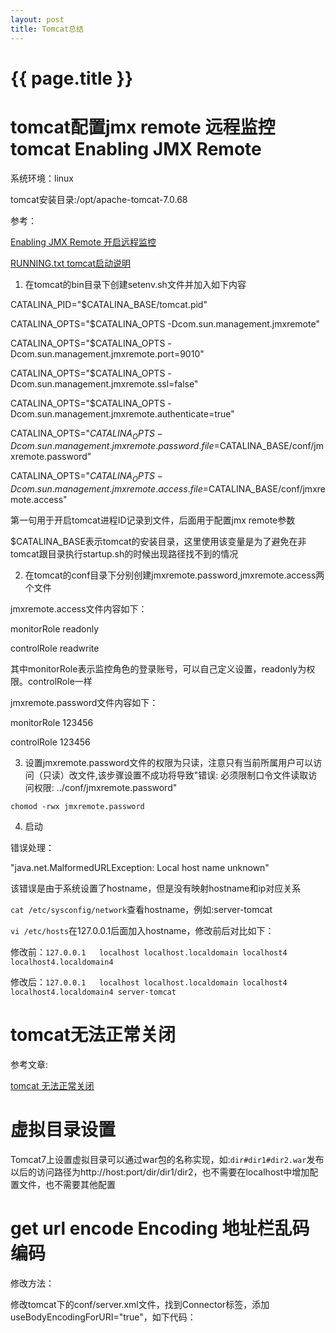 ```yaml
---
layout: post
title: Tomcat总结
---
```

{{ page.title }}
================

# tomcat配置jmx remote 远程监控tomcat Enabling JMX Remote

系统环境：linux

tomcat安装目录:/opt/apache-tomcat-7.0.68

参考：

[Enabling JMX Remote 开启远程监控](https://tomcat.apache.org/tomcat-7.0-doc/monitoring.html)

[RUNNING.txt tomcat启动说明](https://tomcat.apache.org/tomcat-7.0-doc/RUNNING.txt)

1. 在tomcat的bin目录下创建setenv.sh文件并加入如下内容

CATALINA_PID="$CATALINA_BASE/tomcat.pid"

CATALINA_OPTS="$CATALINA_OPTS -Dcom.sun.management.jmxremote"

CATALINA_OPTS="$CATALINA_OPTS -Dcom.sun.management.jmxremote.port=9010"

CATALINA_OPTS="$CATALINA_OPTS -Dcom.sun.management.jmxremote.ssl=false"

CATALINA_OPTS="$CATALINA_OPTS -Dcom.sun.management.jmxremote.authenticate=true"

CATALINA_OPTS="$CATALINA_OPTS -Dcom.sun.management.jmxremote.password.file=$CATALINA_BASE/conf/jmxremote.password"

CATALINA_OPTS="$CATALINA_OPTS -Dcom.sun.management.jmxremote.access.file=$CATALINA_BASE/conf/jmxremote.access"

第一句用于开启tomcat进程ID记录到文件，后面用于配置jmx remote参数

$CATALINA_BASE表示tomcat的安装目录，这里使用该变量是为了避免在非tomcat跟目录执行startup.sh的时候出现路径找不到的情况

2. 在tomcat的conf目录下分别创建jmxremote.password,jmxremote.access两个文件

jmxremote.access文件内容如下：

monitorRole readonly

controlRole readwrite

其中monitorRole表示监控角色的登录账号，可以自己定义设置，readonly为权限。controlRole一样

jmxremote.password文件内容如下：

monitorRole 123456

controlRole 123456

3. 设置jmxremote.password文件的权限为只读，注意只有当前所属用户可以访问（只读）改文件,该步骤设置不成功将导致"错误: 必须限制口令文件读取访问权限: ../conf/jmxremote.password"

`chomod -rwx jmxremote.password`

4. 启动

错误处理：

"java.net.MalformedURLException: Local host name unknown"

该错误是由于系统设置了hostname，但是没有映射hostname和ip对应关系

`cat /etc/sysconfig/network`查看hostname，例如:server-tomcat

`vi /etc/hosts`在127.0.0.1后面加入hostname，修改前后对比如下：

修改前：`127.0.0.1   localhost localhost.localdomain localhost4 localhost4.localdomain4`

修改后：`127.0.0.1   localhost localhost.localdomain localhost4 localhost4.localdomain4 server-tomcat`

# tomcat无法正常关闭

参考文章:

[tomcat 无法正常关闭](http://www.wptree.com/?p=875)

# 虚拟目录设置

Tomcat7上设置虚拟目录可以通过war包的名称实现，如:`dir#dir1#dir2.war`发布以后的访问路径为http://host:port/dir/dir1/dir2，也不需要在localhost中增加配置文件，也不需要其他配置


# get url encode Encoding 地址栏乱码 编码

修改方法：

修改tomcat下的conf/server.xml文件，找到Connector标签，添加useBodyEncodingForURI="true"，如下代码：

<Connector port="8080" useBodyEncodingForURI="true" protocol="HTTP/1.1"
connectionTimeout="20000"
redirectPort="8443" />